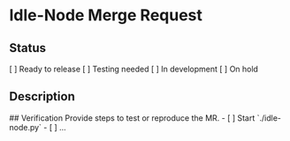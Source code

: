 # Idle-Node Merge Request

## Status

[  ] Ready to release
[  ] Testing needed
[  ] In development
[  ] On hold

## Description

<!-- Describe what is changed by your Merge Request. If this MR is related to the open issue (bug or enhancement/maintenance) please attach issue number. --!>

## Verification
Provide steps to test or reproduce the MR.
- [ ] Start `./idle-node.py`
- [ ] ...
